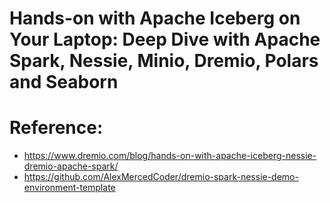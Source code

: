 # Hands-on with Apache Iceberg on Your Laptop: Deep Dive with Apache Spark, Nessie, Minio, Dremio, Polars and Seaborn




# Reference:
- https://www.dremio.com/blog/hands-on-with-apache-iceberg-nessie-dremio-apache-spark/
- https://github.com/AlexMercedCoder/dremio-spark-nessie-demo-environment-template